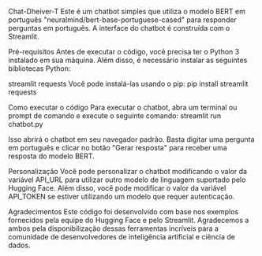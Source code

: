 Chat-Dheiver-T
Este é um chatbot simples que utiliza o modelo BERT em português "neuralmind/bert-base-portuguese-cased" para responder perguntas em português. A interface do chatbot é construída com o Streamlit.

Pré-requisitos
Antes de executar o código, você precisa ter o Python 3 instalado em sua máquina. Além disso, é necessário instalar as seguintes bibliotecas Python:

streamlit
requests
Você pode instalá-las usando o pip:
pip install streamlit requests

Como executar o código
Para executar o chatbot, abra um terminal ou prompt de comando e execute o seguinte comando:
streamlit run chatbot.py

Isso abrirá o chatbot em seu navegador padrão. Basta digitar uma pergunta em português e clicar no botão "Gerar resposta" para receber uma resposta do modelo BERT.

Personalização
Você pode personalizar o chatbot modificando o valor da variável API_URL para utilizar outro modelo de linguagem suportado pelo Hugging Face. Além disso, você pode modificar o valor da variável API_TOKEN se estiver utilizando um modelo que requer autenticação.

Agradecimentos
Este código foi desenvolvido com base nos exemplos fornecidos pela equipe do Hugging Face e pelo Streamlit. Agradecemos a ambos pela disponibilização dessas ferramentas incríveis para a comunidade de desenvolvedores de inteligência artificial e ciência de dados.
